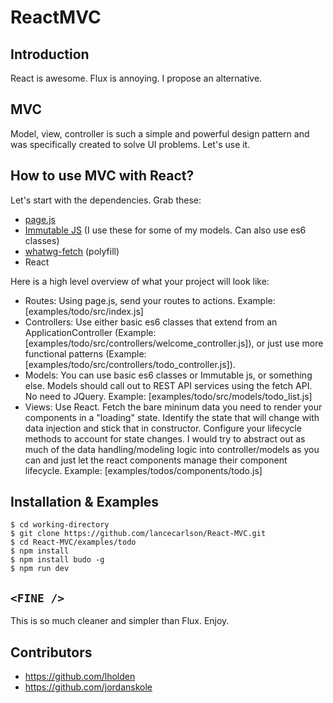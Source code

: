 # ReactMVC

## Introduction

React is awesome. Flux is annoying. I propose an alternative.

## MVC

Model, view, controller is such a simple and powerful design pattern and was specifically created to solve UI problems. Let's use it.

## How to use MVC with React?

Let's start with the dependencies. Grab these:

* [page.js](https://visionmedia.github.io/page.js/) 
* [Immutable JS](https://facebook.github.io/immutable-js/) (I use these for some of my models. Can also use es6 classes)
* [whatwg-fetch](https://www.npmjs.com/package/whatwg-fetch) (polyfill)
* React

Here is a high level overview of what your project will look like:

- Routes: Using page.js, send your routes to actions. Example: [examples/todo/src/index.js]
- Controllers: Use either basic es6 classes that extend from an ApplicationController (Example: [examples/todo/src/controllers/welcome_controller.js]), or just use more functional patterns (Example: [examples/todo/src/controllers/todo_controller.js]). 
- Models: You can use basic es6 classes or Immutable js, or something else. Models should call out to REST API services using the fetch API. No need to JQuery. Example: [examples/todo/src/models/todo_list.js]
- Views: Use React. Fetch the bare mininum data you need to render your components in a "loading" state. Identify the state that will change with data injection and stick that in constructor. Configure your lifecycle methods to account for state changes. I would try to abstract out as much of the data handling/modeling logic into controller/models as you can and just let the react components manage their component lifecycle. Example: [examples/todos/components/todo.js]

## Installation & Examples

```
$ cd working-directory
$ git clone https://github.com/lancecarlson/React-MVC.git
$ cd React-MVC/examples/todo
$ npm install
$ npm install budo -g
$ npm run dev
```

## ```<FINE />```

This is so much cleaner and simpler than Flux. Enjoy.

## Contributors

* https://github.com/lholden
* https://github.com/jordanskole
